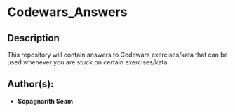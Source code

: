 # Codewars_Answers
## Description
This repository will contain answers to Codewars exercises/kata that can be used whenever you are stuck on certain exercises/kata.
## Author(s):
* **Sopagnarith Seam** 

